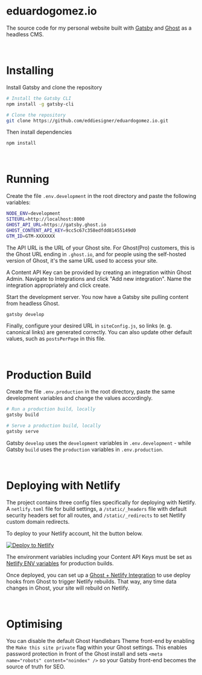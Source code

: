 # eduardogomez.io

The source code for my personal website built with [Gatsby](https://www.gatsbyjs.com/) and [Ghost](https://ghost.org/) as a headless CMS.

&nbsp;

# Installing

Install Gatsby and clone the repository

```bash
# Install the Gatsby CLI
npm install -g gatsby-cli
```

```bash
# Clone the repository
git clone https://github.com/eddiesigner/eduardogomez.io.git
```

Then install dependencies

```bash
npm install
```

&nbsp;

# Running

Create the file `.env.development` in the root directory and paste the following variables:

```bash
NODE_ENV=development
SITEURL=http://localhost:8000
GHOST_API_URL=https://gatsby.ghost.io
GHOST_CONTENT_API_KEY=9cc5c67c358edfdd81455149d0
GTM_ID=GTM-XXXXXXX
```

The API URL is the URL of your Ghost site. For Ghost(Pro) customers, this is the Ghost URL ending in `.ghost.io`, and for people using the self-hosted version of Ghost, it's the same URL used to access your site.

A Content API Key can be provided by creating an integration within Ghost Admin. Navigate to Integrations and click "Add new integration". Name the integration appropriately and click create.

Start the development server. You now have a Gatsby site pulling content from headless Ghost.

```bash
gatsby develop
```

Finally, configure your desired URL in `siteConfig.js`, so links (e. g. canonical links) are generated correctly. You can also update other default values, such as `postsPerPage` in this file.

&nbsp;

# Production Build

Create the file `.env.production` in the root directory, paste the same development variables and change the values accordingly.

```bash
# Run a production build, locally
gatsby build

# Serve a production build, locally
gatsby serve
```

Gatsby `develop` uses the `development` variables in `.env.development` - while Gatsby `build` uses the `production` variables in `.env.production`.

&nbsp;

# Deploying with Netlify

The project contains three config files specifically for deploying with Netlify. A `netlify.toml` file for build settings, a `/static/_headers` file with default security headers set for all routes, and `/static/_redirects` to set Netlify custom domain redirects.

To deploy to your Netlify account, hit the button below.

[![Deploy to Netlify](https://www.netlify.com/img/deploy/button.svg)](https://app.netlify.com/start/deploy?repository=https://github.com/eddiesigner/eduardogomez.io)

The environment variables including your Content API Keys must be set as [Netlify ENV variables](https://docs.netlify.com/configure-builds/environment-variables/) for production builds.

Once deployed, you can set up a [Ghost + Netlify Integration](https://ghost.org/integrations/netlify/) to use deploy hooks from Ghost to trigger Netlify rebuilds. That way, any time data changes in Ghost, your site will rebuild on Netlify.

&nbsp;

# Optimising

You can disable the default Ghost Handlebars Theme front-end by enabling the `Make this site private` flag within your Ghost settings. This enables password protection in front of the Ghost install and sets `<meta name="robots" content="noindex" />` so your Gatsby front-end becomes the source of truth for SEO.

&nbsp;
